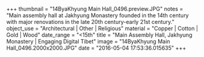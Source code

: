 +++
thumbnail = "14ByaKhyung Main Hall_0496.preview.JPG"
notes = "Main assembly hall at Jakhyung Monastery founded in the 14th century with major renovations in the late 20th century-early 21st century."
object_use = "Architectural | Other | Religious"
material = "Copper | Cotton | Gold | Wood"
date_range = "<15th"
title = "Main Assembly Hall, Jakhyung Monastery | Engaging Digital Tibet"
image = "14ByaKhyung Main Hall_0496.2000x2000.JPG"
date = "2016-05-04 17:53:36.015635"
+++
